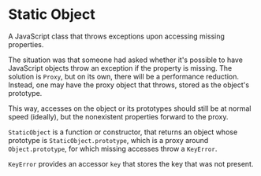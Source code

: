 # Static Object
A JavaScript class that throws exceptions upon accessing missing properties.

The situation was that someone had asked whether it's possible to have JavaScript objects throw an exception if the property is missing. The solution is `Proxy`, but on its own, there will be a performance reduction. Instead, one may have the proxy object that throws, stored as the object's prototype.

This way, accesses on the object or its prototypes should still be at normal speed (ideally), but the nonexistent properties forward to the proxy.

`StaticObject` is a function or constructor, that returns an object whose prototype is `StaticObject.prototype`, which is a proxy around `Object.prototype`, for which missing accesses throw a `KeyError`.

`KeyError` provides an accessor `key` that stores the key that was not present.

